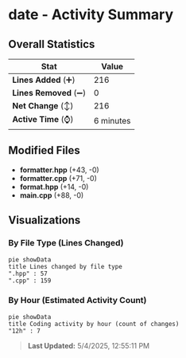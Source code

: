 # date - Activity Summary 

## Overall Statistics

| Stat                   | Value                                                             |
| ---------------------- | ----------------------------------------------------------------- |
| **Lines Added** (➕)   | 216                                          |
| **Lines Removed** (➖) | 0                                        |
| **Net Change** (↕)    | 216                |
| **Active Time** (⌚)   | 6 minutes |


## Modified Files
- **formatter.hpp** (+43, -0)
- **formatter.cpp** (+71, -0)
- **format.hpp** (+14, -0)
- **main.cpp** (+88, -0)

## Visualizations

### By File Type (Lines Changed)

```mermaid
pie showData
title Lines changed by file type
".hpp" : 57
".cpp" : 159
```

### By Hour (Estimated Activity Count)

```mermaid
pie showData
title Coding activity by hour (count of changes)
"12h" : 7
```


> **Last Updated:** 5/4/2025, 12:55:11 PM